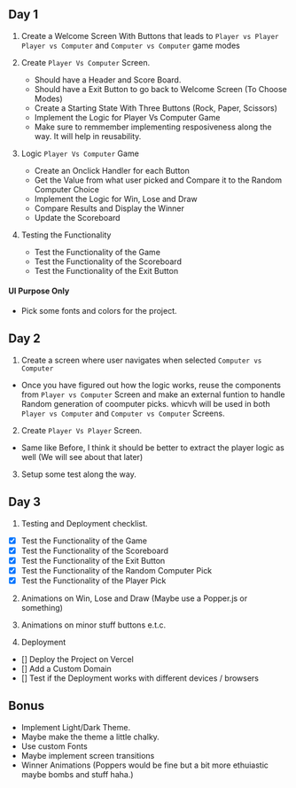 ## Day 1

1. Create a Welcome Screen With Buttons that leads to `Player vs Player` `Player vs Computer` and `Computer vs Computer` game modes

2. Create `Player Vs Computer` Screen.

   - Should have a Header and Score Board.
   - Should have a Exit Button to go back to Welcome Screen (To Choose Modes)
   - Create a Starting State With Three Buttons (Rock, Paper, Scissors)
   - Implement the Logic for Player Vs Computer Game
   - Make sure to remmember implementing resposiveness along the way. It will help in reusability.

3. Logic `Player Vs Computer` Game

   - Create an Onclick Handler for each Button
   - Get the Value from what user picked and Compare it to the Random Computer Choice
   - Implement the Logic for Win, Lose and Draw
   - Compare Results and Display the Winner
   - Update the Scoreboard

4. Testing the Functionality
   - Test the Functionality of the Game
   - Test the Functionality of the Scoreboard
   - Test the Functionality of the Exit Button

#### UI Purpose Only

- Pick some fonts and colors for the project.

## Day 2

1. Create a screen where user navigates when selected `Computer vs Computer`

- Once you have figured out how the logic works, reuse the components from `Player vs Computer` Screen and make an external funtion to handle Random generation of coomputer picks. whicvh will be used in both `Player vs Computer` and `Computer vs Computer` Screens.

2. Create `Player Vs Player` Screen.

- Same like Before, I think it should be better to extract the player logic as well (We will see about that later)

3. Setup some test along the way.

## Day 3

1. Testing and Deployment checklist.

- [x] Test the Functionality of the Game
- [x] Test the Functionality of the Scoreboard
- [x] Test the Functionality of the Exit Button
- [x] Test the Functionality of the Random Computer Pick
- [x] Test the Functionality of the Player Pick

2. Animations on Win, Lose and Draw (Maybe use a Popper.js or something)

3. Animations on minor stuff buttons e.t.c.

4. Deployment

- [] Deploy the Project on Vercel
- [] Add a Custom Domain
- [] Test if the Deployment works with different devices / browsers

## Bonus

- Implement Light/Dark Theme.
- Maybe make the theme a little chalky.
- Use custom Fonts
- Maybe implement screen transitions
- Winner Animations (Poppers would be fine but a bit more ethuiastic maybe bombs and stuff haha.)
